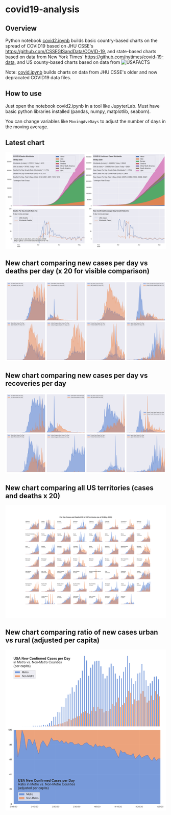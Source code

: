 # covid19-analysis

## Overview
Python notebook [covid2.ipynb](https://github.com/danlaw/covid19-analysis/blob/master/covid2.ipynb) builds basic country-based charts on the spread of COVID19 based on JHU CSSE's https://github.com/CSSEGISandData/COVID-19, and state-based charts based on data from New York Times' https://github.com/nytimes/covid-19-data, and US county-based charts based on data from ![USAFACTS](https://usafacts.org/visualizations/coronavirus-covid-19-spread-map/)

Note: [covid.ipynb](https://github.com/danlaw/covid19-analysis/blob/master/covid.ipynb) builds charts on data from JHU CSSE's older and now depracated COVID19 data files.

## How to use
Just open the notebook covid2.ipynb in a tool like JupyterLab. Must have basic python libraries installed (pandas, numpy, matplotlib, seaborn).

You can change variables like ``MovingAveDays`` to adjust the number of days in the moving average.

## Latest chart
![Latest chart](charts/20200509-covid19-chart.png)

## New chart comparing new cases per day vs deaths per day (x 20 for visible comparison)
![Comparison chart](charts/20200509-comparison-chart.png)

## New chart comparing new cases per day vs recoveries per day
![Recovery chart](charts/20200509-comparison-recovery-chart.png)

## New chart comparing all US territories (cases and deaths x 20)
![Territories chart](charts/20200509-compare-US-territories.png)

## New chart comparing ratio of new cases urban vs rural (adjusted per capita)
![Urban rural per capita chart](charts/20200509-US-counties-urban-vs-rural-per-capita.png)